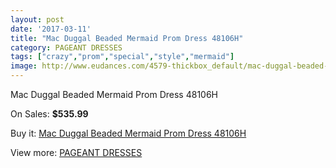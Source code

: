 ```yaml
---
layout: post
date: '2017-03-11'
title: "Mac Duggal Beaded Mermaid Prom Dress 48106H"
category: PAGEANT DRESSES
tags: ["crazy","prom","special","style","mermaid"]
image: http://www.eudances.com/4579-thickbox_default/mac-duggal-beaded-mermaid-prom-dress-48106h.jpg
---
```

Mac Duggal Beaded Mermaid Prom Dress 48106H

On Sales: **$535.99**
<a href="https://www.eudances.com/en/pageant-dresses/1534-mac-duggal-beaded-mermaid-prom-dress-48106h.html"><amp-img layout="responsive" width="600" height="600" src="//www.eudances.com/4579-thickbox_default/mac-duggal-beaded-mermaid-prom-dress-48106h.jpg" alt="Mac Duggal Beaded Mermaid Prom Dress 48106H 0" /></a>

Buy it: [Mac Duggal Beaded Mermaid Prom Dress 48106H](https://www.eudances.com/en/pageant-dresses/1534-mac-duggal-beaded-mermaid-prom-dress-48106h.html "Mac Duggal Beaded Mermaid Prom Dress 48106H")

View more: [PAGEANT DRESSES](https://www.eudances.com/en/16-pageant-dresses "PAGEANT DRESSES")